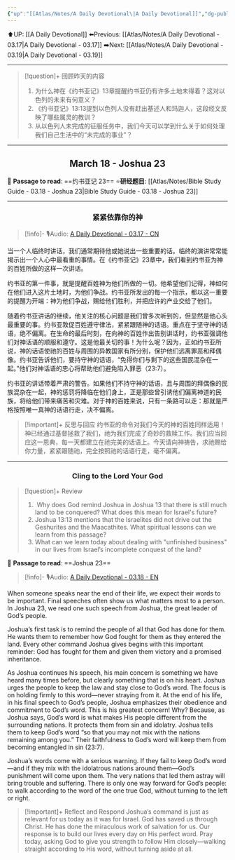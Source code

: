 ```yaml
---
{"up":"[[Atlas/Notes/A Daily Devotional\|A Daily Devotional]]","dg-publish":true,"permalink":"/atlas/notes/a-daily-devotional-03-18/","dgPassFrontmatter":true}
---
```


 ⬆️UP: [[A Daily Devotional]]
⬅️Previous: [[Atlas/Notes/A Daily Devotional - 03.17\|A Daily Devotional - 03.17]]
➡️Next: [[Atlas/Notes/A Daily Devotional - 03.19\|A Daily Devotional - 03.19]]

---

> [!question]+ 回顾昨天的内容
> 1. ⁠为什么神在《约书亚记》13章提醒约书亚仍有许多土地未得着？这对以色列的未来有何意义？
> 2. ⁠《约书亚记》13:13提到以色列人没有赶出基述人和玛迦人，这段经文反映了哪些属灵的教训？
> 3. ⁠从以色列人未完成的征服任务中，我们今天可以学到什么关于如何处理我们自己生活中的“未完成的事业”？


---
## <center>March 18 -  Joshua 23</center>

📖 **Passage to read**: ==约书亚记 23==
⭐**研经题目**: [[Atlas/Notes/Bible Study Guide - 03.18 - Joshua 23\|Bible Study Guide - 03.18 - Joshua 23]]

---
### <center>紧紧依靠你的神</center>

> [!info]- 🎙️Audio: [A Daily Devotional - 03.17 - CN]()

当一个人临终时讲话，我们通常期待他或她说出一些重要的话。临终的演讲常常能揭示出一个人心中最看重的事情。在《约书亚记》23章中，我们看到约书亚为神的百姓所做的这样一次讲话。

约书亚的第一件事，就是提醒百姓神为他们所做的一切。他希望他们记得，神如何在他们进入这片土地时，为他们争战。约书亚所发出的每一个指示，都以这一重要的提醒为开端：神为他们争战，赐给他们胜利，并把应许的产业交给了他们。

随着约书亚讲话的继续，他关注的核心问题是我们曾多次听到的，但显然是他心头最重要的事。约书亚敦促百姓遵守律法，紧紧跟随神的话语。重点在于坚守神的话语，绝不偏离。在生命的最后时刻，在向神的百姓作出告别讲话时，约书亚强调他们对神话语的顺服和遵守。这是他最关切的事！为什么呢？因为，正如约书亚所说，神的话语使祂的百姓与周围的异教国家有所分别，保护他们远离罪恶和拜偶像。约书亚告诉他们，要持守神的话语，“免得你们与剩下的这些国民混杂在一起。”他们对神话语的忠心将帮助他们避免陷入罪恶（23:7）。

约书亚的讲话带着严肃的警告。如果他们不持守神的话语，且与周围的拜偶像的民族混杂在一起，神的惩罚将降临在他们身上，正是那些曾引诱他们偏离神道的民族，将给他们带来痛苦和灾难。对于神的百姓来说，只有一条路可以走：那就是严格按照唯一真神的话语行走，决不偏离。

> [!important]+ 反思与回应
约书亚的命令对我们今天的神的百姓同样适用！神已经通过基督拯救了我们，祂为我们完成了奇妙的救赎工作。我们应当回应这一恩典，每一天都建立在祂完美的话语上。今天请向神祷告，求祂赐给你力量，紧紧跟随祂，完全按照祂的话语行走，毫不偏离。



---
### <center>Cling to the Lord Your God</center>

> [!question]+ Review
> 1. ⁠ ⁠Why does God remind Joshua in Joshua 13 that there is still much land to be conquered? What does this mean for Israel's future?
> 2. ⁠Joshua 13:13 mentions that the Israelites did not drive out the Geshurites and the Maacathites. What spiritual lessons can we learn from this passage?
> 3. ⁠What can we learn today about dealing with "unfinished business" in our lives from Israel’s incomplete conquest of the land?

📖 **Passage to read**: ==Joshua 23==

> [!info]- 🎙️Audio: [A Daily Devotional - 03.18 - EN]()  

When someone speaks near the end of their life, we expect their words to be important. Final speeches often show us what matters most to a person. In Joshua 23, we read one such speech from Joshua, the great leader of God’s people.

Joshua’s first task is to remind the people of all that God has done for them. He wants them to remember how God fought for them as they entered the land. Every other command Joshua gives begins with this important reminder: God has fought for them and given them victory and a promised inheritance.

As Joshua continues his speech, his main concern is something we have heard many times before, but clearly something that is on his heart. Joshua urges the people to keep the law and stay close to God’s word. The focus is on holding firmly to this word—never straying from it. At the end of his life, in his final speech to God’s people, Joshua emphasizes their obedience and commitment to God’s word. This is his greatest concern! Why? Because, as Joshua says, God’s word is what makes His people different from the surrounding nations. It protects them from sin and idolatry. Joshua tells them to keep God’s word “so that you may not mix with the nations remaining among you.” Their faithfulness to God’s word will keep them from becoming entangled in sin (23:7).

Joshua’s words come with a serious warning. If they fail to keep God’s word—and if they mix with the idolatrous nations around them—God’s punishment will come upon them. The very nations that led them astray will bring trouble and suffering. There is only one way forward for God’s people: to walk according to the word of the one true God, without turning to the left or right.

> [!important]+ Reflect and Respond
Joshua’s command is just as relevant for us today as it was for Israel. God has saved us through Christ. He has done the miraculous work of salvation for us. Our response is to build our lives every day on His perfect word. Pray today, asking God to give you strength to follow Him closely—walking straight according to His word, without turning aside at all.


































